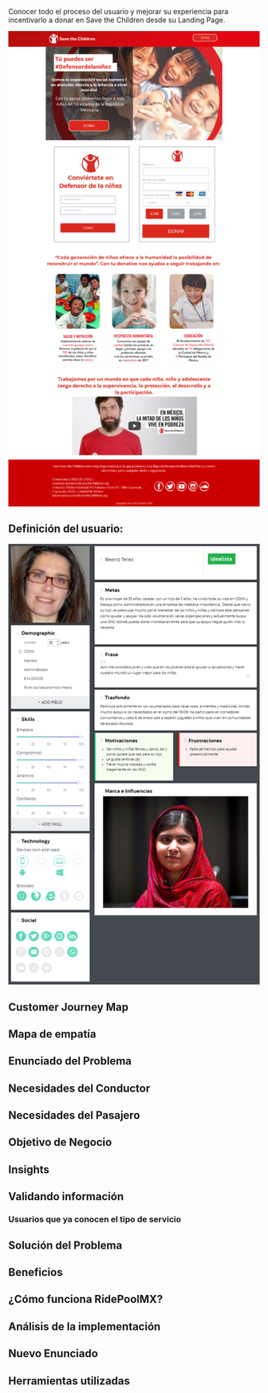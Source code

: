 Conocer todo el proceso del usuario y mejorar su experiencia para incentivarlo a donar en Save the Children desde su Landing Page.

![landing-page](https://github.com/frishlin/stc/blob/master/assets/imgs/screen%20landing.png)

## Definición del usuario:
![user-persona](https://github.com/frishlin/stc/blob/master/assets/imgs/user-persona.png)


## Customer Journey Map

## Mapa de empatía

## Enunciado del Problema

## Necesidades del Conductor

## Necesidades del Pasajero

## Objetivo de Negocio

## Insights

## Validando información

### Usuarios que ya conocen el tipo de servicio

## Solución del Problema

## Beneficios

## ¿Cómo funciona RidePoolMX?

## Análisis de la implementación

## Nuevo Enunciado

## Herramientas utilizadas
